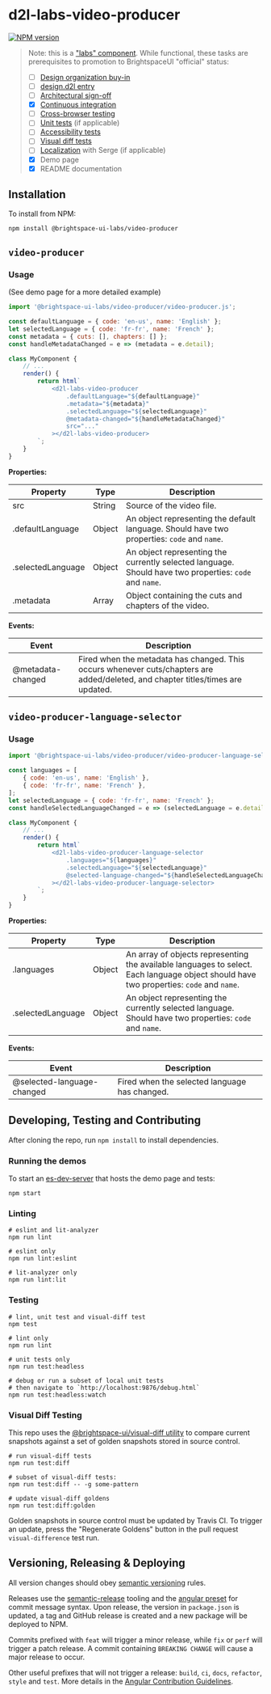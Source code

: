 # d2l-labs-video-producer

[![NPM version](https://img.shields.io/npm/v/@brightspace-ui-labs/video-producer.svg)](https://www.npmjs.org/package/@brightspace-ui-labs/video-producer)

> Note: this is a ["labs" component](https://github.com/BrightspaceUI/guide/wiki/Component-Tiers). While functional, these tasks are prerequisites to promotion to BrightspaceUI "official" status:
>
> - [ ] [Design organization buy-in](https://github.com/BrightspaceUI/guide/wiki/Before-you-build#working-with-design)
> - [ ] [design.d2l entry](http://design.d2l/)
> - [ ] [Architectural sign-off](https://github.com/BrightspaceUI/guide/wiki/Before-you-build#web-component-architecture)
> - [x] [Continuous integration](https://github.com/BrightspaceUI/guide/wiki/Testing#testing-continuously-with-travis-ci)
> - [ ] [Cross-browser testing](https://github.com/BrightspaceUI/guide/wiki/Testing#cross-browser-testing-with-sauce-labs)
> - [ ] [Unit tests](https://github.com/BrightspaceUI/guide/wiki/Testing#testing-with-polymer-test) (if applicable)
> - [ ] [Accessibility tests](https://github.com/BrightspaceUI/guide/wiki/Testing#automated-accessibility-testing-with-axe)
> - [ ] [Visual diff tests](https://github.com/BrightspaceUI/visual-diff)
> - [ ] [Localization](https://github.com/BrightspaceUI/guide/wiki/Localization) with Serge (if applicable)
> - [x] Demo page
> - [x] README documentation



## Installation

To install from NPM:

```shell
npm install @brightspace-ui-labs/video-producer
```

## `video-producer`

### Usage
(See demo page for a more detailed example)
```js
import '@brightspace-ui-labs/video-producer/video-producer.js';

const defaultLanguage = { code: 'en-us', name: 'English' };
let selectedLanguage = { code: 'fr-fr', name: 'French' };
const metadata = { cuts: [], chapters: [] };
const handleMetadataChanged = e => (metadata = e.detail);

class MyComponent {
	// ...
	render() {
		return html`
			<d2l-labs-video-producer
				.defaultLanguage="${defaultLanguage}"
				.metadata="${metadata}"
				.selectedLanguage="${selectedLanguage}"
				@metadata-changed="${handleMetadataChanged}"
				src="..."
			></d2l-labs-video-producer>
		`;
	}
}
```

**Properties:**

| Property | Type | Description |
|--|--|--|
| src | String | Source of the video file. |
| .defaultLanguage | Object | An object representing the default language. Should have two properties: `code` and `name`. |
| .selectedLanguage | Object | An object representing the currently selected language. Should have two properties: `code` and `name`. |
| .metadata | Array | Object containing the cuts and chapters of the video. |

**Events:**

| Event | Description |
|--|--|
| @metadata-changed | Fired when the metadata has changed. This occurs whenever cuts/chapters are added/deleted, and chapter titles/times are updated. |


## `video-producer-language-selector`

### Usage
```js
import '@brightspace-ui-labs/video-producer/video-producer-language-selector.js';

const languages = [
	{ code: 'en-us', name: 'English' },
	{ code: 'fr-fr', name: 'French' },
];
let selectedLanguage = { code: 'fr-fr', name: 'French' };
const handleSelectedLanguageChanged = e => (selectedLanguage = e.detail.selectedLanguage);

class MyComponent {
	// ...
	render() {
		return html`
			<d2l-labs-video-producer-language-selector
				.languages="${languages}"
				.selectedLanguage="${selectedLanguage}"
				@selected-language-changed="${handleSelectedLanguageChanged}"
			></d2l-labs-video-producer-language-selector>
		`;
	}
}
```

**Properties:**

| Property | Type | Description |
|--|--|--|
| .languages | Object | An array of objects representing the available languages to select. Each language object should have two properties: `code` and `name`. |
| .selectedLanguage | Object | An object representing the currently selected language. Should have two properties: `code` and `name`. |

**Events:**

| Event | Description |
|--|--|
| @selected-language-changed | Fired when the selected language has changed. |

## Developing, Testing and Contributing

After cloning the repo, run `npm install` to install dependencies.

### Running the demos

To start an [es-dev-server](https://open-wc.org/developing/es-dev-server.html) that hosts the demo page and tests:

```shell
npm start
```

### Linting

```shell
# eslint and lit-analyzer
npm run lint

# eslint only
npm run lint:eslint

# lit-analyzer only
npm run lint:lit
```

### Testing

```shell
# lint, unit test and visual-diff test
npm test

# lint only
npm run lint

# unit tests only
npm run test:headless

# debug or run a subset of local unit tests
# then navigate to `http://localhost:9876/debug.html`
npm run test:headless:watch
```

### Visual Diff Testing

This repo uses the [@brightspace-ui/visual-diff utility](https://github.com/BrightspaceUI/visual-diff/) to compare current snapshots against a set of golden snapshots stored in source control.

```shell
# run visual-diff tests
npm run test:diff

# subset of visual-diff tests:
npm run test:diff -- -g some-pattern

# update visual-diff goldens
npm run test:diff:golden
```

Golden snapshots in source control must be updated by Travis CI. To trigger an update, press the "Regenerate Goldens" button in the pull request `visual-difference` test run.

## Versioning, Releasing & Deploying

All version changes should obey [semantic versioning](https://semver.org/) rules.

Releases use the [semantic-release](https://semantic-release.gitbook.io/) tooling and the [angular preset](https://github.com/conventional-changelog/conventional-changelog/tree/master/packages/conventional-changelog-angular) for commit message syntax. Upon release, the version in `package.json` is updated, a tag and GitHub release is created and a new package will be deployed to NPM.

Commits prefixed with `feat` will trigger a minor release, while `fix` or `perf` will trigger a patch release. A commit containing `BREAKING CHANGE` will cause a major release to occur.

Other useful prefixes that will not trigger a release: `build`, `ci`, `docs`, `refactor`, `style` and `test`. More details in the [Angular Contribution Guidelines](https://github.com/angular/angular/blob/master/CONTRIBUTING.md#type).
